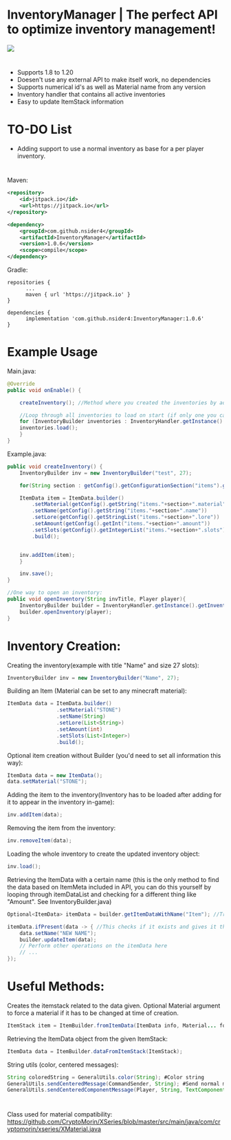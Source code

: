 # InventoryManager | The perfect API to optimize inventory management!

[![](https://jitpack.io/v/nsider4/InventoryManager.svg)](https://jitpack.io/#nsider4/InventoryManager)
#
- Supports 1.8 to 1.20
- Doesen't use any external API to make itself work, no dependencies
- Supports numerical id's as well as Material name from any version
- Inventory handler that contains all active inventories
- Easy to update ItemStack information


# TO-DO List
- Adding support to use a normal inventory as base for a per player inventory.

#

Maven:
```XML
<repository>
    <id>jitpack.io</id>
    <url>https://jitpack.io</url>
</repository>
```
```XML
<dependency>
    <groupId>com.github.nsider4</groupId>
    <artifactId>InventoryManager</artifactId>
    <version>1.0.6</version>
    <scope>compile</scope>
</dependency>
```

Gradle:
```GRADLE
repositories {
	  ...
	  maven { url 'https://jitpack.io' }
}
```
```GRADLE
dependencies {
	  implementation 'com.github.nsider4:InventoryManager:1.0.6'
}
```

# Example Usage

Main.java:
```Java
@Override
public void onEnable() {

    createInventory(); //Method where you created the inventories by adding ItemData objects

    //Loop through all inventories to load on start (if only one you can just call that inventory and load it without loop)
    for (InventoryBuilder inventories : InventoryHandler.getInstance().getInventories().values()) {
	inventories.load();
    }
}
```

Example.java:
```Java
public void createInventory() {
    InventoryBuilder inv = new InventoryBuilder("test", 27);

    for(String section : getConfig().getConfigurationSection("items").getKeys(false)) {

	ItemData item = ItemData.builder()
		.setMaterial(getConfig().getString("items."+section+".material"))
		.setName(getConfig().getString("items."+section+".name"))
		.setLore(getConfig().getStringList("items."+section+".lore"))
		.setAmount(getConfig().getInt("items."+section+".amount"))
		.setSlots(getConfig().getIntegerList("items."+section+".slots"))
		.build();


	inv.addItem(item);
    }

    inv.save();
}

//One way to open an inventory:
public void openInventory(String invTitle, Player player){
    InventoryBuilder builder = InventoryHandler.getInstance().getInventoryBuilder(invTitle);
    builder.openInventory(player);
}
```

# Inventory Creation:

Creating the inventory(example with title "Name" and size 27 slots):
```Java
InventoryBuilder inv = new InventoryBuilder("Name", 27);
```


Building an Item (Material can be set to any minecraft material):
```Java
ItemData data = ItemData.builder()
                .setMaterial("STONE")
                .setName(String)
                .setLore(List<String>)
                .setAmount(int)
                .setSlots(List<Integer>)
                .build();
```


Optional item creation without Builder (you'd need to set all information this way):
```Java
ItemData data = new ItemData();
data.setMaterial("STONE");
```


Adding the item to the inventory(Inventory has to be loaded after adding for it to appear in the inventory in-game):
```Java
inv.addItem(data);
```


Removing the item from the inventory:
```Java
inv.removeItem(data);
```


Loading the whole inventory to create the updated inventory object:
```Java
inv.load();
```


Retrieving the ItemData with a certain name (this is the only method to find the data based on ItemMeta included in API, you can do this yourself by looping through itemDataList and checking for a different thing like "Amount". See InventoryBuilder.java)
```Java
Optional<ItemData> itemData = builder.getItemDataWithName("Item"); //Trying to get the ItemData with name "Item"

itemData.ifPresent(data -> { //This checks if it exists and gives it the identifier "data"
    data.setName("NEW NAME");
    builder.updateItem(data);
    // Perform other operations on the itemData here
    // ...
});
```


# Useful Methods:

Creates the itemstack related to the data given. Optional Material argument to force a material if it has to be changed at time of creation.
```Java
ItemStack item = ItemBuilder.fromItemData(ItemData info, Material... forcedMaterial);
```

Retrieving the ItemData object from the given ItemStack:
```Java
ItemData data = ItemBuilder.dataFromItemStack(ItemStack);
```

String utils (color, centered messages):
```Java
String coloredString = GeneralUtils.color(String); #Color string
GeneralUtils.sendCenteredMessage(CommandSender, String); #Send normal message centered
GeneralUtils.sendCenteredComponentMessage(Player, String, TextComponent); #Sends centered message that contains normal text + component at end of the string.
```

#
Class used for material compatibility: https://github.com/CryptoMorin/XSeries/blob/master/src/main/java/com/cryptomorin/xseries/XMaterial.java
